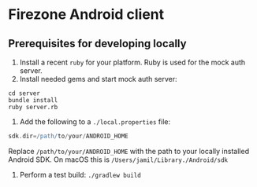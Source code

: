 # Firezone Android client

## Prerequisites for developing locally

1. Install a recent `ruby` for your platform. Ruby is used for the mock auth
   server.
1. Install needed gems and start mock auth server:

```
cd server
bundle install
ruby server.rb
```

1. Add the following to a `./local.properties` file:

```gradle
sdk.dir=/path/to/your/ANDROID_HOME
```

Replace `/path/to/your/ANDROID_HOME` with the path to your locally installed
Android SDK. On macOS this is `/Users/jamil/Library./Android/sdk`

1. Perform a test build: `./gradlew build`
